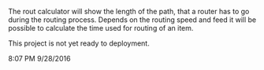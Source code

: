 The rout calculator will show the length of the path, that a router has to go
during the routing process. Depends on the routing speed and feed it will be
possible to calculate the time used for routing of an item.

This project is not yet ready to deployment.

8:07 PM 9/28/2016

